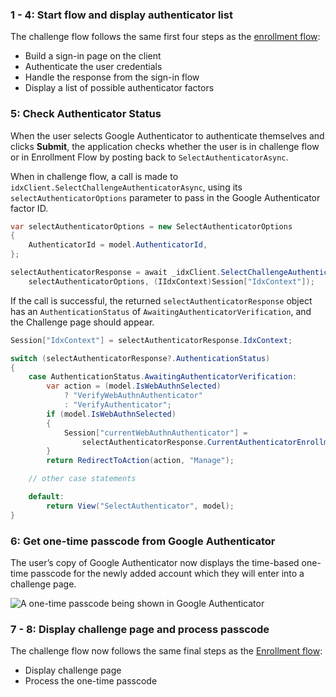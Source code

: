 ### 1 - 4: Start flow and display authenticator list

The challenge flow follows the same first four steps as the [enrollment flow](#integrate-sdk-for-authenticator-enrollment):

* Build a sign-in page on the client
* Authenticate the user credentials
* Handle the response from the sign-in flow
* Display a list of possible authenticator factors

### 5: Check Authenticator Status

When the user selects Google Authenticator to authenticate themselves and clicks **Submit**, the application checks whether the user is in challenge flow or in Enrollment Flow by posting back to `SelectAuthenticatorAsync`.

When in challenge flow, a call is made to `idxClient.SelectChallengeAuthenticatorAsync`, using its `selectAuthenticatorOptions` parameter to pass in the Google Authenticator factor ID.

```csharp
var selectAuthenticatorOptions = new SelectAuthenticatorOptions
{
    AuthenticatorId = model.AuthenticatorId,
};

selectAuthenticatorResponse = await _idxClient.SelectChallengeAuthenticatorAsync(
    selectAuthenticatorOptions, (IIdxContext)Session["IdxContext"]);
```

If the call is successful, the returned `selectAuthenticatorResponse` object has an `AuthenticationStatus` of `AwaitingAuthenticatorVerification`, and the Challenge page should appear.

```csharp
Session["IdxContext"] = selectAuthenticatorResponse.IdxContext;

switch (selectAuthenticatorResponse?.AuthenticationStatus)
{
    case AuthenticationStatus.AwaitingAuthenticatorVerification:
        var action = (model.IsWebAuthnSelected)
            ? "VerifyWebAuthnAuthenticator"
            : "VerifyAuthenticator";
        if (model.IsWebAuthnSelected)
        {
            Session["currentWebAuthnAuthenticator"] =
                selectAuthenticatorResponse.CurrentAuthenticatorEnrollment;
        }
        return RedirectToAction(action, "Manage");

    // other case statements

    default:
        return View("SelectAuthenticator", model);
}

```

### 6: Get one-time passcode from Google Authenticator

The user’s copy of Google Authenticator now displays the time-based one-time passcode for the newly added account which they will enter into a challenge page.

<div class="half">

![A one-time passcode being shown in Google Authenticator](/img/authenticators/authenticators-google-one-time-password.png)

</div>

### 7 - 8: Display challenge page and process passcode

The challenge flow now follows the same final steps as the [Enrollment flow](/docs/guides/authenticators-google-authenticator/aspnet/main/#integrate-sdk-for-authenticator-enrollment):

* Display challenge page
* Process the one-time passcode
